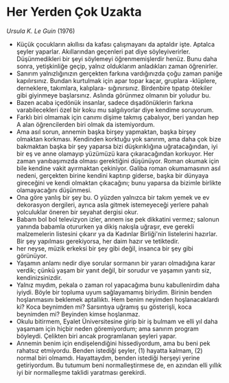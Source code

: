 # Her Yerden Çok Uzakta

*Ursula K. Le Guin* (1976)

* Küçük çocukların akıllısı da kafası çalışmayanı da aptaldır
  işte. Aptalca şeyler yaparlar. Akıllarından geçenleri pat diye
  söyleyiverirler. Düşünmedikleri bir şeyi söylemeyi öğrenmemişlerdir
  henüz. Bunu daha sonra, yetişkinliğe geçip, yalnız olduklarım
  anladıkları zaman öğrenirler.
* Sanırım yalnızlığınızın gerçekten farkına vardığınızda çoğu
  zaman paniğe kapılırsınız. Bundan kurtulmak için apar topar kaçar,
  gruplara -klüplere, derneklere, takımlara, kalıplara- sığınırsınız.
  Birdenbire tıpatıp ötekiler gibi giyinmeye başlarsınız. Aslında
  görünmez olmanın bir yoludur bu.
* Bazen acaba içedönük insanlar, sadece dışadönüklerin farkına
  varabilecekleri özel bir koku mu salgılıyorlar diye kendime soruyorum.
* Farklı biri olmamak için canımı dişime takmış çabalıyor, beri yandan
  hep A alan öğrencilerden biri olmak da istemiyordum.
* Ama asıl sorun, annemin başka birşey yapmaktan, başka birşey olmaktan
  korkması. Kendinden korktuğu yok sanırım, ama daha çok bize bakmaktan
  başka bir şey yaparsa bizi düşkırıklığına uğratacağından, iyi bir
  eş ve anne olamayıp yüzümüzü kara çıkaracağından korkuyor. Her zaman
  yanıbaşımızda olması gerektiğini düşünüyor. Roman okumak için bile
  kendine vakit ayırmaktan çekiniyor. Galiba roman okumamasının asıl
  nedeni, gerçekten birine kendini kaptırıp giderse, başka bir dünyaya
  gireceğini ve kendi olmaktan çıkacağını; bunu yaparsa da bizimle
  birlikte olamayacağını düşünmesi.
* Ona göre yanlış bir şey bu. O yüzden yalnızca bir takım yemek ve ev
  dekorasyon dergileri, ayrıca asla gitmek istemeyeceği yerlere pahalı
  yolculuklar öneren bir seyahat dergisi okur.
* Babam bol bol televizyon izler, annem ise pek dikkatini vermez; salonun
  yanında babamla otururken ya dikiş nakışla uğraşır, eve gerekli
  malzemelerin listesini çıkarır ya da Kadınlar Birliği'nin listelerini
  hazırlar. Bir şey yapılması gerekiyorsa, her daim hazır ve tetiktedir.
* her neyse, müzik erkeksi bir şey gibi değil, insanca bir şey gibi
  görünüyor.
* Yaşamın anlamı nedir diye sorular sormanın bir yararı olmadığına karar
  verdik; çünkü yaşam bir yanıt değil, bir sorudur ve yaşamın yanıtı
  siz, kendinizsinizdir.
* Yalnız mıydım, pekala o zaman rol yapacağıma bunu kabullenirdim daha
  iyiydi. Böyle bir topluma uyum sağlayamamış biriydim. Birinin benden
  hoşlanmasını beklemek aptallıktı. Hem benim neyimden hoşlanacaklardı
  ki? Koca beynimden mi? Sarsıntıya uğramış şu gösterişli, koca
  beynimden mi? Beyinden kimse hoşlanmaz.
* Okulu bitirmem, Eyalet Üniversitesine girip bir iş bulmam ve elli yıl daha
  yaşamam için hiçbir neden göremiyordum; ama sanırım program böyleydi.
  Çelikten biri ancak programlanan şeyleri yapar.
* Annemin benim için endişelendiğini hissediyordum, ama bu beni pek rahatsız
  etmiyordu. Benden istediği şeyler, (1) hayatta kalmam, (2) normal biri
  olmamdı. Hayattaydım, benden istediği herşeyi yerine getiriyordum. Bu
  tutumum beni normalleştirmese de, en azından elli yıllık iyi bir
  normalleşme taklidi yaratması gerekirdi.
